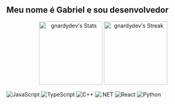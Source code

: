 ## Meu nome é Gabriel e sou desenvolvedor

<div class="badges-githubstats">
  <p align="center">
    <img src="https://github-readme-stats.vercel.app/api?username=gnardydev&theme=tokyonight&show_icons=true&hide_border=true&count_private=true" alt="gnardydev's Stats" height="165">
    <img src="https://github-readme-streak-stats.herokuapp.com/?user=gnardydev&theme=tokyonight&hide_border=true" alt="gnardydev's Streak" height="165">
  </p>
</div>
<div class="badges-intro">

![JavaScript](https://img.shields.io/badge/-JavaScript-000000?style=flat&logo=javascript&logoColor=#F7DF1E)
![TypeScript](https://img.shields.io/badge/-TypeScript-000000?style=flat&logo=typescript&logoColor=#3178C6)
![C++](https://img.shields.io/badge/-C++-blue?logo=cplusplus)
![.NET](https://img.shields.io/badge/-.NET%206.0-blueviolet)
![React](https://shields.io/badge/react-black?logo=react)
![Python](https://img.shields.io/badge/python-3670A0?style=for-the-badge&logo)

</div>
